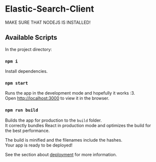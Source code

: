 # Elastic-Search-Client

MAKE SURE THAT NODEJS IS INSTALLED!

## Available Scripts

In the project directory:

### `npm i`

Install dependencies.

### `npm start`

Runs the app in the development mode and hopefully it works :3.\
Open [http://localhost:3000](http://localhost:3000) to view it in the browser.

### `npm run build`

Builds the app for production to the `build` folder.\
It correctly bundles React in production mode and optimizes the build for the best performance.

The build is minified and the filenames include the hashes.\
Your app is ready to be deployed!

See the section about [deployment](https://facebook.github.io/create-react-app/docs/deployment) for more information.
